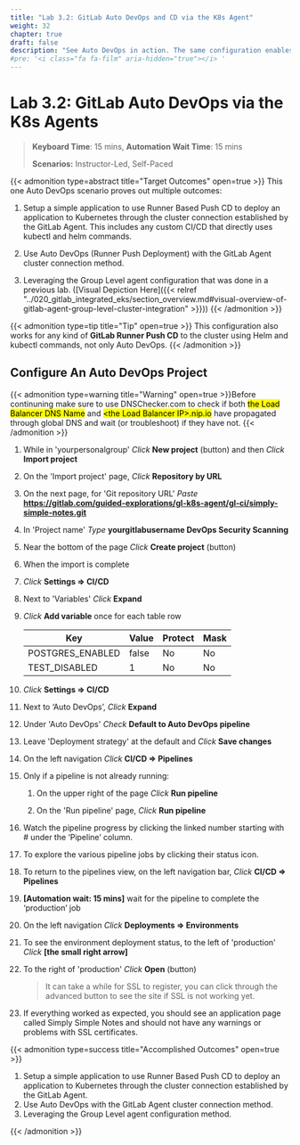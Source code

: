 ```yaml
---
title: "Lab 3.2: GitLab Auto DevOps and CD via the K8s Agent"
weight: 32
chapter: true
draft: false
description: "See Auto DevOps in action. The same configuration enables GitLab CD using helm and kubectl commands."
#pre: '<i class="fa fa-film" aria-hidden="true"></i> '
---
```


# Lab 3.2: GitLab Auto DevOps via the K8s Agents

> **Keyboard Time**: 15 mins, **Automation Wait Time**: 15 mins
>
> **Scenarios:** Instructor-Led, Self-Paced

{{< admonition type=abstract title="Target Outcomes" open=true >}}
This one Auto DevOps scenario proves out multiple outcomes:

1. Setup a simple application to use Runner Based Push CD to deploy an application to Kubernetes through the cluster connection established by the GitLab Agent. This includes any custom CI/CD that directly uses kubectl and helm commands.

2. Use Auto DevOps (Runner Push Deployment) with the GitLab Agent cluster connection method.

3. Leveraging the Group Level agent configuration that was done in a previous lab. ([Visual Depiction Here]({{< relref "../020_gitlab_integrated_eks/section_overview.md#visual-overview-of-gitlab-agent-group-level-cluster-integration" >}}))
{{< /admonition >}}

{{< admonition type=tip title="Tip" open=true >}}
This configuration also works for any kind of **GitLab Runner Push CD** to the cluster using Helm and kubectl commands, not only Auto DevOps.
{{< /admonition >}}

## Configure An Auto DevOps Project

{{< admonition type=warning title="Warning" open=true >}}Before continuning make sure to use DNSChecker.com to check if both <mark>the Load Balancer DNS Name</mark> and <mark>\<the Load Balancer IP>.nip.io</mark> have propagated through global DNS and wait (or troubleshoot) if they have not.
{{< /admonition >}}

1. While in 'yourpersonalgroup' *Click* **New project** (button) and then *Click* **Import project**

2. On the 'Import project' page, *Click* **Repository by URL**

3. On the next page, for 'Git repository URL' *Paste* **https://gitlab.com/guided-explorations/gl-k8s-agent/gl-ci/simply-simple-notes.git**

4. In 'Project name' *Type* **yourgitlabusername DevOps Security Scanning**

5. Near the bottom of the page *Click* **Create project** (button)

6. When the import is complete

7. *Click* **Settings => CI/CD**

8. Next to 'Variables' *Click* **Expand**

9. *Click* **Add variable** once for each table row

    | Key              | Value | Protect | Mask |
    | ---------------- | ----- | ------- | ---- |
    | POSTGRES_ENABLED | false | No      | No   |
    | TEST_DISABLED    | 1     | No      | No   |

10. *Click* **Settings => CI/CD**

11. Next to ‘Auto DevOps’, *Click* **Expand**

12. Under 'Auto DevOps' *Check* **Default to Auto DevOps pipeline**

13. Leave 'Deployment strategy' at the default and *Click* **Save changes**

14. On the left navigation *Click* **CI/CD => Pipelines**

15. Only if a pipeline is not already running:

       1. On the upper right of the page *Click* **Run pipeline**

       2. On the 'Run pipeline' page, *Click* **Run pipeline**

16. Watch the pipeline progress by clicking the linked number starting with \# under the ‘Pipeline’ column.

17. To explore the various pipeline jobs by clicking their status icon.

18. To return to the pipelines view, on the left navigation bar, *Click* **CI/CD => Pipelines**

19. **[Automation wait: 15 mins]** wait for the pipeline to complete the ‘production’ job

20. On the left navigation *Click* **Deployments => Environments**

21. To see the environment deployment status, to the left of 'production' *Click* **[the small right arrow]**

22. To the right of 'production' *Click* **Open** (button)

      > It can take a while for SSL to register, you can click through the advanced button to see the site if SSL is not working yet.

23. If everything worked as expected, you should see an application page called Simply Simple Notes and should not have any warnings or problems with SSL certificates.

{{< admonition type=success title="Accomplished Outcomes" open=true >}}

1. Setup a simple application to use Runner Based Push CD to deploy an application to Kubernetes through the cluster connection established by the GitLab Agent.
2. Use Auto DevOps with the GitLab Agent cluster connection method.
3. Leveraging the Group Level agent configuration method.

{{< /admonition >}}